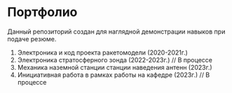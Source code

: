 # Портфолио

  Данный репозиторий создан для наглядной демонстрации навыков при подаче резюме.

  1. Электроника и код проекта ракетомодели (2020-2021г.)
  2. Электроника стратосферного зонда (2022-2023г.) // В процессе
  3. Механика наземной станции станции наведения антенн (2023г.)
  4. Инициативная работа в рамках работы на кафедре (2023г.) // В процессе
